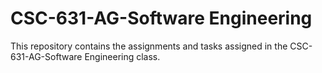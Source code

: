 # CSC-631-AG-Software Engineering

This repository contains the assignments and tasks assigned in the CSC-631-AG-Software Engineering class.
